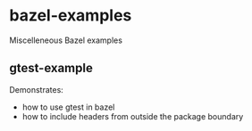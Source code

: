 # bazel-examples
Miscelleneous Bazel examples

## gtest-example
Demonstrates:
- how to use gtest in bazel
- how to include headers from outside the package boundary
